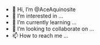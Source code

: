 - 👋 Hi, I’m @AceAquinosite
- 👀 I’m interested in ...
- 🌱 I’m currently learning ...
- 💞️ I’m looking to collaborate on ...
- 📫 How to reach me ...

<!---
AceAquinosite/AceAquinosite is a ✨ special ✨ repository because its `README.md` (this file) appears on your GitHub profile.
You can click the Preview link to take a look at your changes.
--->
